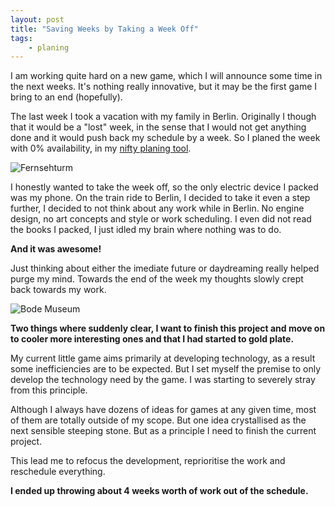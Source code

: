 ```yaml
---
layout: post
title: "Saving Weeks by Taking a Week Off"
tags:
    - planing
---
```


I am working quite hard on a new game, which I will announce some time in the 
next weeks. It's nothing really innovative, but it may be the first game I
bring to an end (hopefully).

The last week I took a vacation with my family in Berlin. Originally I though 
that it would be a "lost" week, in the sense that I would not get anything done
and it would push back my schedule by a week. So I planed the week with 0% 
availability, in my [nifty planing tool][pt]. 

<img src="/images/fernsehturm.jpg" class="img-responsive" alt="Fernsehturm" />

I honestly wanted to take the week off, so the only electric device I packed 
was my phone. On the train ride to Berlin, I decided to take it even a step 
further, I decided to not think about any work while in Berlin. No engine design, 
no art concepts and style or work scheduling. I even did not read the books I 
packed, I just idled my brain where nothing was to do. 

**And it was awesome!** 

<!--more-->

Just thinking about either the imediate future or daydreaming really helped 
purge my mind. Towards the end of the week my thoughts slowly crept back towards
my work.

<img src="/images/bode-museum.jpg" class="img-responsive" alt="Bode Museum" />

**Two things where suddenly clear, I want to finish this project and move on to 
cooler more interesting ones and that I had started to gold plate.**

My current little game aims primarily at developing technology, as a result some
inefficiencies are to be expected. But I set myself the premise to only develop 
the technology need by the game. I was starting to severely stray from this 
principle.

Although I always have dozens of ideas for games at any given time, most of them
are totally outside of my scope. But one idea crystallised as the next sensible 
steeping stone. But as a principle I need to finish the current project.

This lead me to refocus the development, reprioritise the work and reschedule 
everything. 

**I ended up throwing about 4 weeks worth of work out of the schedule.** 

[pt]: http://pivotaltracker.com